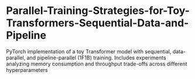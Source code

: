 # Parallel-Training-Strategies-for-Toy-Transformers-Sequential-Data-and-Pipeline
PyTorch implementation of a toy Transformer model with sequential, data-parallel, and pipeline-parallel (1F1B) training. Includes experiments analyzing memory consumption and throughput trade-offs across different hyperparameters



